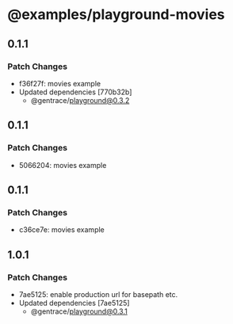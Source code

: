 # @examples/playground-movies

## 0.1.1

### Patch Changes

- f36f27f: movies example
- Updated dependencies [770b32b]
  - @gentrace/playground@0.3.2

## 0.1.1

### Patch Changes

- 5066204: movies example

## 0.1.1

### Patch Changes

- c36ce7e: movies example

## 1.0.1

### Patch Changes

- 7ae5125: enable production url for basepath etc.
- Updated dependencies [7ae5125]
  - @gentrace/playground@0.3.1
